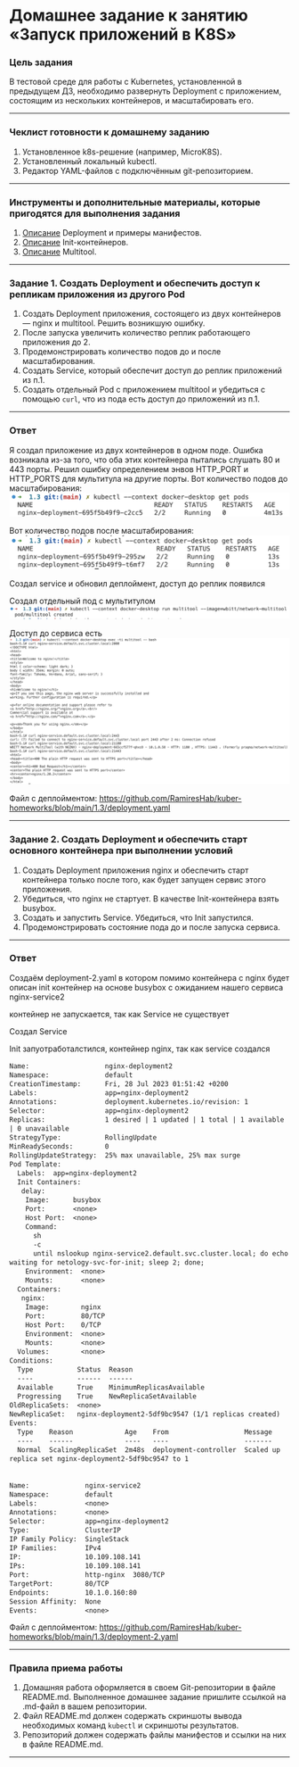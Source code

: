 # Домашнее задание к занятию «Запуск приложений в K8S»

### Цель задания

В тестовой среде для работы с Kubernetes, установленной в предыдущем ДЗ, необходимо развернуть Deployment с приложением, состоящим из нескольких контейнеров, и масштабировать его.

------

### Чеклист готовности к домашнему заданию

1. Установленное k8s-решение (например, MicroK8S).
2. Установленный локальный kubectl.
3. Редактор YAML-файлов с подключённым git-репозиторием.

------

### Инструменты и дополнительные материалы, которые пригодятся для выполнения задания

1. [Описание](https://kubernetes.io/docs/concepts/workloads/controllers/deployment/) Deployment и примеры манифестов.
2. [Описание](https://kubernetes.io/docs/concepts/workloads/pods/init-containers/) Init-контейнеров.
3. [Описание](https://github.com/wbitt/Network-MultiTool) Multitool.

------

### Задание 1. Создать Deployment и обеспечить доступ к репликам приложения из другого Pod

1. Создать Deployment приложения, состоящего из двух контейнеров — nginx и multitool. Решить возникшую ошибку.
2. После запуска увеличить количество реплик работающего приложения до 2.
3. Продемонстрировать количество подов до и после масштабирования.
4. Создать Service, который обеспечит доступ до реплик приложений из п.1.
5. Создать отдельный Pod с приложением multitool и убедиться с помощью `curl`, что из пода есть доступ до приложений из п.1.

------

### Ответ
Я создал приложение из двух контейнеров в одном поде. Ошибка возникала из-за того, что оба этих контейнера пытались слушать 80 и 443 порты. Решил ошибку определением энвов HTTP_PORT и HTTP_PORTS для мультитула на другие порты. 
Вот количество подов до масштабирования:
![Alt text](image.png)

Вот количество подов после масштабирования:
![Alt text](image-1.png)

Создал service и обновил деплоймент, доступ до реплик появился

Создал отдельный под с мультитулом
![Alt text](image-3.png)

Доступ до сервиса есть
![Alt text](image-2.png)

Файл с деплойментом: https://github.com/RamiresHab/kuber-homeworks/blob/main/1.3/deployment.yaml

------

### Задание 2. Создать Deployment и обеспечить старт основного контейнера при выполнении условий

1. Создать Deployment приложения nginx и обеспечить старт контейнера только после того, как будет запущен сервис этого приложения.
2. Убедиться, что nginx не стартует. В качестве Init-контейнера взять busybox.
3. Создать и запустить Service. Убедиться, что Init запустился.
4. Продемонстрировать состояние пода до и после запуска сервиса.

------

### Ответ

Создаём deployment-2.yaml в котором помимо контейнера с nginx будет описан init контейнер на основе busybox с ожиданием нашего сервиса nginx-service2

контейнер не запускается, так как Service не существует

Создал Service

Init запуотработалстился, контейнер nginx, так как service создался

```
Name:                   nginx-deployment2
Namespace:              default
CreationTimestamp:      Fri, 28 Jul 2023 01:51:42 +0200
Labels:                 app=nginx-deployment2
Annotations:            deployment.kubernetes.io/revision: 1
Selector:               app=nginx-deployment2
Replicas:               1 desired | 1 updated | 1 total | 1 available | 0 unavailable
StrategyType:           RollingUpdate
MinReadySeconds:        0
RollingUpdateStrategy:  25% max unavailable, 25% max surge
Pod Template:
  Labels:  app=nginx-deployment2
  Init Containers:
   delay:
    Image:      busybox
    Port:       <none>
    Host Port:  <none>
    Command:
      sh
      -c
      until nslookup nginx-service2.default.svc.cluster.local; do echo waiting for netology-svc-for-init; sleep 2; done;
    Environment:  <none>
    Mounts:       <none>
  Containers:
   nginx:
    Image:        nginx
    Port:         80/TCP
    Host Port:    0/TCP
    Environment:  <none>
    Mounts:       <none>
  Volumes:        <none>
Conditions:
  Type           Status  Reason
  ----           ------  ------
  Available      True    MinimumReplicasAvailable
  Progressing    True    NewReplicaSetAvailable
OldReplicaSets:  <none>
NewReplicaSet:   nginx-deployment2-5df9bc9547 (1/1 replicas created)
Events:
  Type    Reason             Age    From                   Message
  ----    ------             ----   ----                   -------
  Normal  ScalingReplicaSet  2m48s  deployment-controller  Scaled up replica set nginx-deployment2-5df9bc9547 to 1


Name:              nginx-service2
Namespace:         default
Labels:            <none>
Annotations:       <none>
Selector:          app=nginx-deployment2
Type:              ClusterIP
IP Family Policy:  SingleStack
IP Families:       IPv4
IP:                10.109.108.141
IPs:               10.109.108.141
Port:              http-nginx  3080/TCP
TargetPort:        80/TCP
Endpoints:         10.1.0.160:80
Session Affinity:  None
Events:            <none>
```

Файл с деплойментом: https://github.com/RamiresHab/kuber-homeworks/blob/main/1.3/deployment-2.yaml

------

### Правила приема работы

1. Домашняя работа оформляется в своем Git-репозитории в файле README.md. Выполненное домашнее задание пришлите ссылкой на .md-файл в вашем репозитории.
2. Файл README.md должен содержать скриншоты вывода необходимых команд `kubectl` и скриншоты результатов.
3. Репозиторий должен содержать файлы манифестов и ссылки на них в файле README.md.

------
